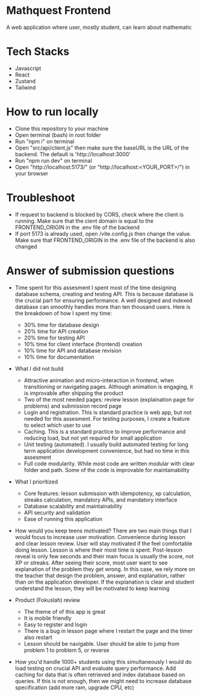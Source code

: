# Mathquest Frontend

A web application where user, mostly student, can learn about mathematic

# Tech Stacks

- Javascript
- React
- Zustand
- Tailwind

# How to run locally

- Clone this repository to your machine
- Open terminal (bash) in root folder
- Run "npm i" on terminal
- Open "src/api/client.js" then make sure the baseURL is the URL of the backend. The default is 'http://localhost:3000'
- Run "npm run dev" on terminal
- Open "http://localhost:5173/" (or "http://localhost:<YOUR_PORT>/") in your browser

# Troubleshoot

- If request to backend is blocked by CORS, check where the client is running. Make sure that the cient domain is equal to the FRONTEND_ORIGIN in the .env file of the backend
- If port 5173 is already used, open /vite.config.js then change the value. Make sure that FRONTEND_ORIGIN in the .env file of the backend is also changed

# Answer of submission questions

* Time spent for this assesment
    I spent most of the time designing database schema, creating and testing API. This is because database is the crucial part for ensuring performance. A well designed and indexed database can smoothly handles more than ten thousand users. Here is the breakdown of how I spent my time:
    - 30% time for database design
    - 20% time for API creation
    - 20% time for testing API
    - 10% time for client interface (frontend) creation 
    - 10% time for API and database revision
    - 10% time for documentation

* What I did not build
    - Attractive animation and micro-interaction in frontend, when transitioning or navigating pages. Although animation is engaging, it is improvable after shipping the product
    - Two of the most needed pages: review lesson (explaination page for problems) and submission record page
    - Login and registration. This is standard practice is web app, but not needed for this assesment. For testing purposes, I create a feature to select which user to use
    - Caching. This is a standard practice to improve performance and reducing load, but not yet required for small application
    - Unit testing (automated). I usually build automated testing for long term application development convenience, but had no time in this assesment
    - Full code modularity. While most code are written modular with clear folder and path. Some of the code is improvable for maintainability

* What I prioritized
    - Core features: lesson submission with idempotency, xp calculation, streaks calculation, mandatory APIs, and mandatory interface
    - Database scalability and maintainability
    - API security and validation
    - Ease of running this application

* How would you keep teens motivated?
    There are two main things that I would focus to increase user motivation. Convenience during lesson and clear lesson review. User will stay motivated if the feel comfortable doing lesson. Lesson is where their most time is spent. Post-lesson reveal is only few seconds and their main focus is usually the score, not XP or streaks. After seeing their score, most user want to see explanation of the problem they get wrong. In this case, we rely more on the teacher that design the problem, answer, and explanation, rather than on the application developer. If the explanation is clear and student understand the lesson, they will be motivated to keep learning

* Product (Fokuslah) review
    - The theme of of this app is great
    - It is mobile friendly
    - Easy to register and login
    - There is a bug in lesson page where I restart the page and the timer also restart
    - Lesson should be navigable. User should be able to jump from problem 1 to problem 5, or reverse

* How you'd handle 1000+ students using this simultaneously
    I would do load testing on crucial API and evaluate query performance. Add caching for data that is often retrieved and index database based on queries. If this is not enough, then we might need to increase database specification (add more ram, upgrade CPU, etc)